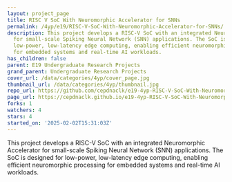 ```yaml
---
layout: project_page
title: RISC V SoC With Neuromorphic Accelerator for SNNs
permalink: /4yp/e19/RISC-V-SoC-With-Neuromorphic-Accelerator-for-SNNs/
description: This project develops a RISC-V SoC with an integrated Neuromorphic Accelerator
  for small-scale Spiking Neural Network (SNN) applications. The SoC is designed for
  low-power, low-latency edge computing, enabling efficient neuromorphic processing
  for embedded systems and real-time AI workloads.
has_children: false
parent: E19 Undergraduate Research Projects
grand_parent: Undergraduate Research Projects
cover_url: /data/categories/4yp/cover_page.jpg
thumbnail_url: /data/categories/4yp/thumbnail.jpg
repo_url: https://github.com/cepdnaclk/e19-4yp-RISC-V-SoC-With-Neuromorphic-Accelerator-for-SNNs
page_url: https://cepdnaclk.github.io/e19-4yp-RISC-V-SoC-With-Neuromorphic-Accelerator-for-SNNs
forks: 1
watchers: 4
stars: 4
started_on: '2025-02-02T15:31:03Z'
---
```


This project develops a RISC-V SoC with an integrated Neuromorphic Accelerator for small-scale Spiking Neural Network (SNN) applications. The SoC is designed for low-power, low-latency edge computing, enabling efficient neuromorphic processing for embedded systems and real-time AI workloads.